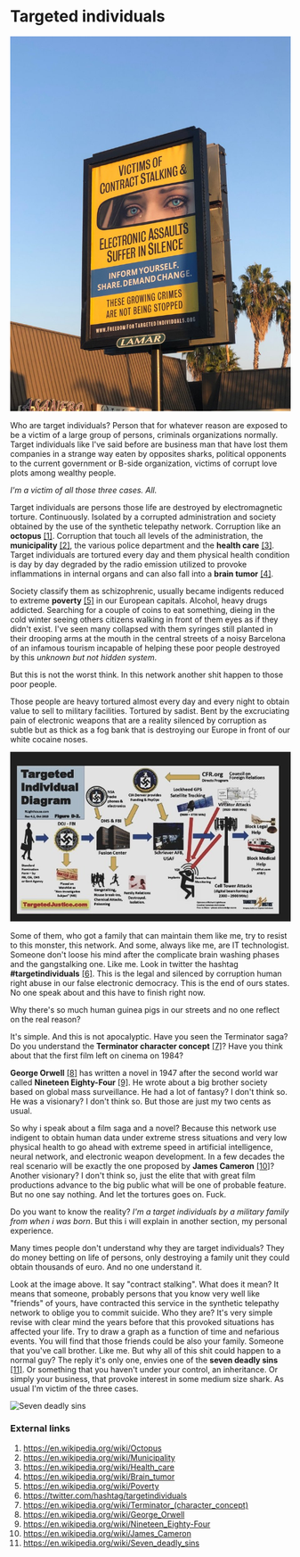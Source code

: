 # Targeted individuals

![targeted individuals](../Images/Dr0yW3JVAAArKa-.jpg)

Who are target individuals? Person that for whatever reason are exposed to be a victim of a large group of persons, criminals organizations normally. Target individuals like I've said before are business man that have lost them companies in a strange way eaten by opposites sharks, political opponents to the current government or B-side organization,  victims of corrupt love plots among wealthy people. 

*I'm a victim of all those three cases. All.* 

Target individuals are persons those life are destroyed by electromagnetic torture. Continuously. Isolated by a corrupted administration and society obtained by the use of the synthetic telepathy network. Corruption like an **octopus** [[1]](https://en.wikipedia.org/wiki/Octopus).  Corruption that touch all levels of the administration, the **municipality** [[2]](https://en.wikipedia.org/wiki/Municipality), the various police department and the **health care** [[3]](https://en.wikipedia.org/wiki/Health_care). Target individuals are tortured every day and them physical health condition is day by day degraded by the radio emission utilized to provoke inflammations in internal organs and can also fall into a **brain tumor** [[4]](https://en.wikipedia.org/wiki/Brain_tumor).

Society classify them as schizophrenic, usually became indigents reduced to extreme **poverty** [[5]](https://en.wikipedia.org/wiki/Poverty) in our European capitals. Alcohol, heavy drugs addicted. Searching for a couple of coins to eat something, dieing in the cold winter seeing others citizens walking in front of them eyes as if they didn't exist. I've seen many collapsed with them syringes still planted in their drooping arms at the mouth in the central streets of a noisy Barcelona of an infamous tourism incapable of helping these poor people destroyed by this *unknown but not hidden system*.

But this is not the worst think. In this network another shit happen to those poor people. 

Those people are heavy tortured almost every day and every night to obtain value to sell to military facilities. Tortured by sadist. Bent by the excruciating pain of electronic weapons that are a reality silenced by corruption as subtle but as thick as a fog bank that is destroying our Europe in front of our white cocaine noses.

![Target Individual Diagram](../Images/EM43SjfUYAA7TKb.jpeg)

Some of them, who got a family that can maintain them like me, try to resist to this monster, this network. And some, always like me, are IT technologist. Someone don't loose his mind after the complicate brain washing phases and the gangstalking one. Like me. Look in twitter the hashtag **#targetindividuals** [[6]](https://twitter.com/hashtag/targetindividuals). This is the legal and silenced by corruption human right abuse in our false electronic democracy. This is the end of ours states. No one speak about and this have to finish right now.

Why there's so much human guinea pigs in our streets and no one reflect on the real reason?

It's simple. And this is not apocalyptic. Have you seen the Terminator saga? Do you understand the **Terminator character concept** [[7]](https://en.wikipedia.org/wiki/Terminator_(character_concept))? Have you think about that the first film left on cinema on 1984? 

**George Orwell** [[8]](https://en.wikipedia.org/wiki/George_Orwell) has written a novel in 1947 after the second world war called **Nineteen Eighty-Four** [[9]](https://en.wikipedia.org/wiki/Nineteen_Eighty-Four). He wrote about a big brother society based on global mass surveillance. He had a lot of fantasy? I don't think so. He was a visionary? I don't think so. But those are just my two cents as usual.

So why i speak about a film saga and a novel? Because this network use indigent to obtain human data under extreme stress situations and very low physical health to go ahead with extreme speed in artificial intelligence, neural network, and electronic weapon development. In a few decades the real scenario will be exactly the one proposed by **James Cameron** [[10]](https://en.wikipedia.org/wiki/James_Cameron)? Another visionary? I don't think so, just the elite that with great film productions advance to the big public what will be one of probable feature. But no one say nothing. And let the tortures goes on. Fuck.

Do you want to know the reality? *I'm a target individuals by a military family from when i was born*. But this i will explain in another section, my personal experience.

Many times people don't understand why they are target individuals? They do money betting on life of persons, only destroying a family unit they could obtain thousands of euro. And no one understand it. 

Look at the image above. It say "contract stalking". What does it mean? It means that someone, probably persons that you know very well like "friends" of yours, have contracted this service in the synthetic telepathy network to oblige you to commit suicide. Who they are? It's very simple revise with clear mind the years before that this provoked situations has affected your life. Try to draw a graph as a function of time and nefarious events. You will find that those friends could be also your family. Someone that you've call brother. Like me. But why all of this shit could happen to a normal guy? The reply it's only one, envies one of the **seven deadly sins** [[11]](https://en.wikipedia.org/wiki/Seven_deadly_sins). Or something that you haven't under your control, an inheritance. Or simply your business, that provoke interest in some medium size shark. As usual I'm victim of the three cases.

![Seven deadly sins](../Images/Tableau_de_mission_-François-Marie_Balanant_tableau_1-.jpg)

### External links

1. https://en.wikipedia.org/wiki/Octopus
2. https://en.wikipedia.org/wiki/Municipality
3. https://en.wikipedia.org/wiki/Health_care
4. https://en.wikipedia.org/wiki/Brain_tumor
5. https://en.wikipedia.org/wiki/Poverty
6. https://twitter.com/hashtag/targetindividuals
7. https://en.wikipedia.org/wiki/Terminator_(character_concept)
8. https://en.wikipedia.org/wiki/George_Orwell
9. https://en.wikipedia.org/wiki/Nineteen_Eighty-Four
10. https://en.wikipedia.org/wiki/James_Cameron
11. https://en.wikipedia.org/wiki/Seven_deadly_sins
